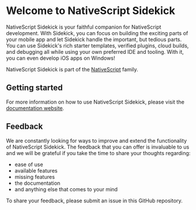 # Welcome to NativeScript Sidekick
NativeScript Sidekick is your faithful companion for NativeScript development. With Sidekick, you can focus on building the exciting parts of your mobile app and let Sidekick handle the important, but tedious parts. You can use Sidekick's rich starter templates, verified plugins, cloud builds, and debugging all while using your own preferred IDE and tooling.
With it, you can even develop iOS apps on Windows!

NativeScript Sidekick is part of the [NativeScript](https://www.nativescript.org) family. 

## Getting started
For more information on how to use NativeScript Sidekick, please visit the [documentation website](https://dy0uugugdpwse.cloudfront.net/ab/fusion/docs/latest/documentation.html).

## Feedback
We are constantly looking for ways to improve and extend the functionality of NativeScript Sidekick. The feedback that you can offer is invaluable to us and we will be grateful if you take the time to share your thoughts regarding:

- ease of use
- available features
- missing features
- the documentation
- and anything else that comes to your mind

To share your feedback, please submit an issue in this GitHub repository.